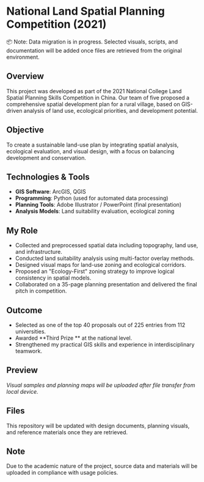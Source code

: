 # National Land Spatial Planning Competition (2021)

📦 Note: Data migration is in progress. Selected visuals, scripts, and documentation will be added once files are retrieved from the original environment.
##  Overview
This project was developed as part of the 2021 National College Land Spatial Planning Skills Competition in China. Our team of five proposed a comprehensive spatial development plan for a rural village, based on GIS-driven analysis of land use, ecological priorities, and development potential.

##  Objective
To create a sustainable land-use plan by integrating spatial analysis, ecological evaluation, and visual design, with a focus on balancing development and conservation.

##  Technologies & Tools
- **GIS Software**: ArcGIS, QGIS
- **Programming**: Python (used for automated data processing)
- **Planning Tools**: Adobe Illustrator / PowerPoint (final presentation)
- **Analysis Models**: Land suitability evaluation, ecological zoning

##  My Role
- Collected and preprocessed spatial data including topography, land use, and infrastructure.
- Conducted land suitability analysis using multi-factor overlay methods.
- Designed visual maps for land-use zoning and ecological corridors.
- Proposed an "Ecology-First" zoning strategy to improve logical consistency in spatial models.
- Collaborated on a 35-page planning presentation and delivered the final pitch in competition.

##  Outcome
- Selected as one of the top 40 proposals out of 225 entries from 112 universities.
- Awarded **Third Prize ** at the national level.
- Strengthened my practical GIS skills and experience in interdisciplinary teamwork.

##  Preview
*Visual samples and planning maps will be uploaded after file transfer from local device.*

##  Files
This repository will be updated with design documents, planning visuals, and reference materials once they are retrieved.

##  Note
Due to the academic nature of the project, source data and materials will be uploaded in compliance with usage policies.
